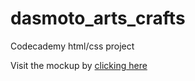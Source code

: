 # dasmoto_arts_crafts
Codecademy html/css project


Visit the mockup by [clicking here](http://www.andrewpham.ca/dasmoto_arts_crafts/)
